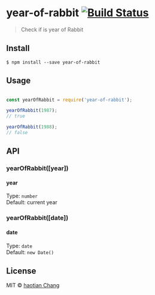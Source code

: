 # year-of-rabbit [![Build Status](https://travis-ci.org/cht8687/year-of-rabbit.svg?branch=master)](https://travis-ci.org/cht8687/year-of-rabbit)

> Check if is year of Rabbit

## Install

```
$ npm install --save year-of-rabbit
```

## Usage

```js

const yearOfRabbit = require('year-of-rabbit');

yearOfRabbit(1987);
// true

yearOfRabbit(1988);
// false


```
## API

### yearOfRabbit([year])

#### year

Type: `number`  
Default: current year

### yearOfRabbit([date])

#### date

Type: `date`  
Default: `new Date()`

## License

MIT © [haotian Chang](https://github.com/cht8687)
